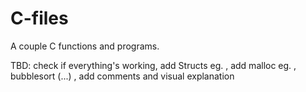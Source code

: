 # C-files
A couple C functions and programs.

TBD: check if everything's working, add Structs eg. , add malloc eg. , bubblesort (...) , add comments and visual explanation
